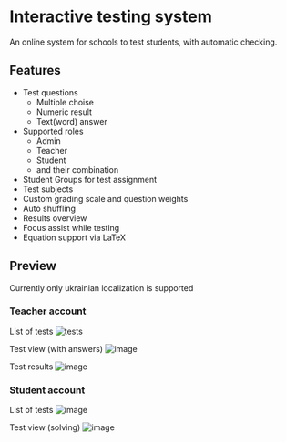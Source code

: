 # Interactive testing system

An online system for schools to test students, with automatic checking.

## Features

* Test questions
  * Multiple choise
  * Numeric result
  * Text(word) answer
* Supported roles
  * Admin
  * Teacher
  * Student
  * and their combination
* Student Groups for test assignment
* Test subjects
* Custom grading scale and question weights
* Auto shuffling
* Results overview
* Focus assist while testing
* Equation support via LaTeX

## Preview

Currently only ukrainian localization is supported

### Teacher account

List of tests
![tests](https://user-images.githubusercontent.com/8505995/52522706-81bc6b80-2c91-11e9-811b-0037f5739d51.png)

Test view (with answers)
![image](https://user-images.githubusercontent.com/8505995/52522724-c0522600-2c91-11e9-9b23-ce3c28c8b4d4.png)

Test results
![image](https://user-images.githubusercontent.com/8505995/52522760-42424f00-2c92-11e9-90de-9d7f203a03cc.png)

### Student account

List of tests
![image](https://user-images.githubusercontent.com/8505995/52522774-6f8efd00-2c92-11e9-9c88-87f3b74dc36e.png)

Test view (solving)
![image](https://user-images.githubusercontent.com/8505995/52522834-428f1a00-2c93-11e9-89b7-ffc3181b172c.png)

